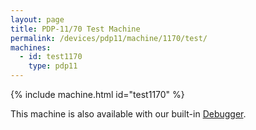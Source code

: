 ```yaml
---
layout: page
title: PDP-11/70 Test Machine
permalink: /devices/pdp11/machine/1170/test/
machines:
  - id: test1170
    type: pdp11
---
```


{% include machine.html id="test1170" %}

This machine is also available with our built-in [Debugger](debugger/).
